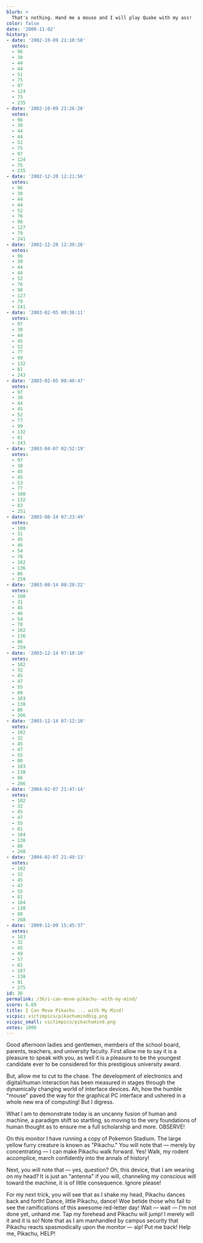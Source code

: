 ```yaml
---
blurb: >
  That's nothing. Hand me a mouse and I will play Quake with my ass!
color: false
date: '2000-11-02'
history:
- date: '2002-10-09 21:10:58'
  votes:
  - 96
  - 30
  - 44
  - 44
  - 51
  - 75
  - 97
  - 124
  - 75
  - 235
- date: '2002-10-09 21:26:26'
  votes:
  - 96
  - 30
  - 44
  - 44
  - 51
  - 75
  - 97
  - 124
  - 75
  - 235
- date: '2002-12-20 12:21:56'
  votes:
  - 96
  - 30
  - 44
  - 44
  - 52
  - 76
  - 98
  - 127
  - 79
  - 241
- date: '2002-12-20 12:39:26'
  votes:
  - 96
  - 30
  - 44
  - 44
  - 52
  - 76
  - 98
  - 127
  - 79
  - 241
- date: '2003-02-05 00:36:11'
  votes:
  - 97
  - 30
  - 44
  - 45
  - 52
  - 77
  - 99
  - 132
  - 81
  - 243
- date: '2003-02-05 00:40:47'
  votes:
  - 97
  - 30
  - 44
  - 45
  - 52
  - 77
  - 99
  - 132
  - 81
  - 243
- date: '2003-04-07 02:52:19'
  votes:
  - 97
  - 30
  - 45
  - 45
  - 53
  - 77
  - 100
  - 132
  - 83
  - 251
- date: '2003-08-14 07:23:49'
  votes:
  - 100
  - 31
  - 45
  - 46
  - 54
  - 78
  - 102
  - 136
  - 86
  - 259
- date: '2003-08-14 08:20:22'
  votes:
  - 100
  - 31
  - 45
  - 46
  - 54
  - 78
  - 102
  - 136
  - 86
  - 259
- date: '2003-12-14 07:10:10'
  votes:
  - 102
  - 32
  - 45
  - 47
  - 55
  - 80
  - 103
  - 138
  - 86
  - 266
- date: '2003-12-14 07:12:10'
  votes:
  - 102
  - 32
  - 45
  - 47
  - 55
  - 80
  - 103
  - 138
  - 86
  - 266
- date: '2004-02-07 21:47:14'
  votes:
  - 102
  - 32
  - 45
  - 47
  - 55
  - 81
  - 104
  - 138
  - 88
  - 268
- date: '2004-02-07 21:49:13'
  votes:
  - 102
  - 32
  - 45
  - 47
  - 55
  - 81
  - 104
  - 138
  - 88
  - 268
- date: '2009-12-09 15:45:37'
  votes:
  - 103
  - 32
  - 45
  - 49
  - 57
  - 81
  - 107
  - 138
  - 91
  - 275
id: 36
permalink: /36/i-can-move-pikachu--with-my-mind/
score: 6.69
title: I Can Move Pikachu ... with My Mind!
vicpic: victimpics/pikachumindbig.png
vicpic_small: victimpics/pikachumind.png
votes: 1000
---
```


Good afternoon ladies and gentlemen, members of the school board,
parents, teachers, and university faculty. First allow me to say it is a
pleasure to speak with you, as well it is a pleasure to be the youngest
candidate ever to be considered for this prestigious university award.

But, allow me to cut to the chase. The development of electronics and
digital/human interaction has been measured in stages through the
dynamically changing world of interface devices. Ah, how the humble
"mouse" paved the way for the graphical PC interface and ushered in a
whole new era of computing! But I digress.

What I am to demonstrate today is an uncanny fusion of human and
machine, a paradigm shift so startling, so moving to the very
foundations of human thought as to ensure me a full scholarship and
more. OBSERVE!

On this monitor I have running a copy of Pokemon Stadium. The large
yellow furry creature is known as "Pikachu." You will note that —
merely by concentrating — I can make Pikachu walk forward. Yes! Walk,
my rodent accomplice, march confidently into the annals of history!

Next, you will note that — yes, question? Oh, this device, that I am
wearing on my head? It is just an "antenna" if you will, channeling my
conscious will toward the machine, it is of little consequence. Ignore
please!

For my next trick, you will see that as I shake my head, Pikachu dances
back and forth! Dance, little Pikachu, dance! Woe betide those who fail
to see the ramifications of this awesome red-letter day! Wait — wait —
I'm not done yet, unhand me. Tap my forehead and Pikachu will jump! I
merely will it and it is so! Note that as I am manhandled by campus
security that Pikachu reacts spasmodically upon the monitor — alp! Put
me back! Help me, Pikachu, HELP!